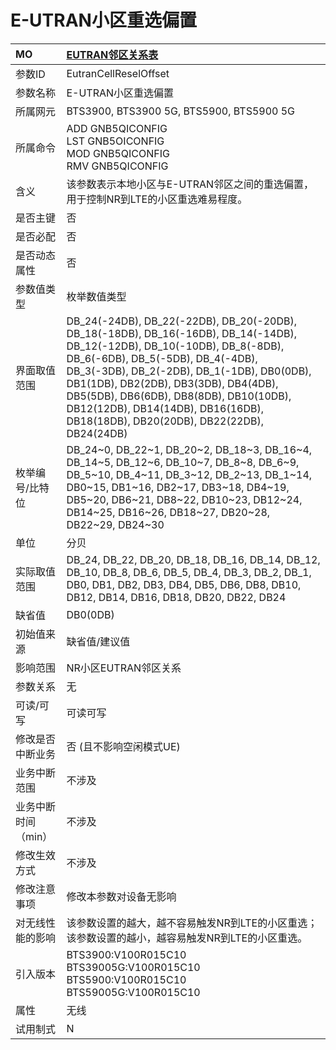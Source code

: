 # E-UTRAN小区重选偏置<table><thread><tr><th align = "left">MO</th><th align = "left"><a href = "index.html#E-UTRAN小区重选偏置-7">EUTRAN邻区关系表</a></td></tr></thread><tbody><tr><td>参数ID</td><td>EutranCellReselOffset</td></tr><tr><td>参数名称</td><td>E-UTRAN小区重选偏置</td></tr><tr><td>所属网元</td><td>BTS3900, BTS3900 5G, BTS5900, BTS5900 5G</td></tr><tr><td>所属命令</td><td>ADD GNB5QICONFIG<br>LST GNB5OICONFIG<br>MOD GNB5QICONFIG<br>RMV GNB5QICONFIG</td></tr><tr><td>含义</td><td>该参数表示本地小区与E-UTRAN邻区之间的重选偏置，用于控制NR到LTE的小区重选难易程度。</td></tr><tr><td>是否主键</td><td>否</td></tr><tr><td>是否必配</td><td>否</td></tr><tr><td>是否动态属性</td><td>否</td></tr><tr><td>参数值类型</td><td>枚举数值类型</td></tr><tr><td>界面取值范围</td><td>DB_24(-24DB), DB_22(-22DB), DB_20(-20DB), DB_18(-18DB), DB_16(-16DB), DB_14(-14DB), DB_12(-12DB), DB_10(-10DB), DB_8(-8DB), DB_6(-6DB), DB_5(-5DB), DB_4(-4DB), DB_3(-3DB), DB_2(-2DB), DB_1(-1DB), DB0(0DB), DB1(1DB), DB2(2DB), DB3(3DB), DB4(4DB), DB5(5DB), DB6(6DB), DB8(8DB), DB10(10DB), DB12(12DB), DB14(14DB), DB16(16DB), DB18(18DB), DB20(20DB), DB22(22DB), DB24(24DB)</td></tr><tr><td>枚举编号/比特位</td><td>DB_24~0, DB_22~1, DB_20~2, DB_18~3, DB_16~4, DB_14~5, DB_12~6, DB_10~7, DB_8~8, DB_6~9, DB_5~10, DB_4~11, DB_3~12, DB_2~13, DB_1~14, DB0~15, DB1~16, DB2~17, DB3~18, DB4~19, DB5~20, DB6~21, DB8~22, DB10~23, DB12~24, DB14~25, DB16~26, DB18~27, DB20~28, DB22~29, DB24~30</td></tr><tr><td>单位</td><td>分贝</td></tr><tr><td>实际取值范围</td><td>DB_24, DB_22, DB_20, DB_18, DB_16, DB_14, DB_12, DB_10, DB_8, DB_6, DB_5, DB_4, DB_3, DB_2, DB_1, DB0, DB1, DB2, DB3, DB4, DB5, DB6, DB8, DB10, DB12, DB14, DB16, DB18, DB20, DB22, DB24</td></tr><tr><td>缺省值</td><td>DB0(0DB)</td></tr><tr><td>初始值来源</td><td>缺省值/建议值</td></tr><tr><td>影响范围</td><td>NR小区EUTRAN邻区关系</td></tr><tr><td>参数关系</td><td>无</td></tr><tr><td>可读/可写</td><td>可读可写</td></tr><tr><td>修改是否中断业务</td><td>否 (且不影响空闲模式UE)</td></tr><tr><td>业务中断范围</td><td>不涉及</td></tr><tr><td>业务中断时间（min）</td><td>不涉及</td></tr><tr><td>修改生效方式</td><td>不涉及</td></tr><tr><td>修改注意事项</td><td>修改本参数对设备无影响</td></tr><tr><td>对无线性能的影响</td><td>该参数设置的越大，越不容易触发NR到LTE的小区重选；该参数设置的越小，越容易触发NR到LTE的小区重选。</td></tr><tr><td>引入版本</td><td>BTS3900:V100R015C10<br>BTS39005G:V100R015C10<br>BTS5900:V100R015C10<br>BTS59005G:V100R015C10</td></tr><tr><td>属性</td><td>无线</td></tr><tr><td>试用制式</td><td>N</td></tr></tbody></table>
